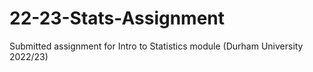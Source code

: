 # 22-23-Stats-Assignment
Submitted assignment for Intro to Statistics module (Durham University 2022/23)
